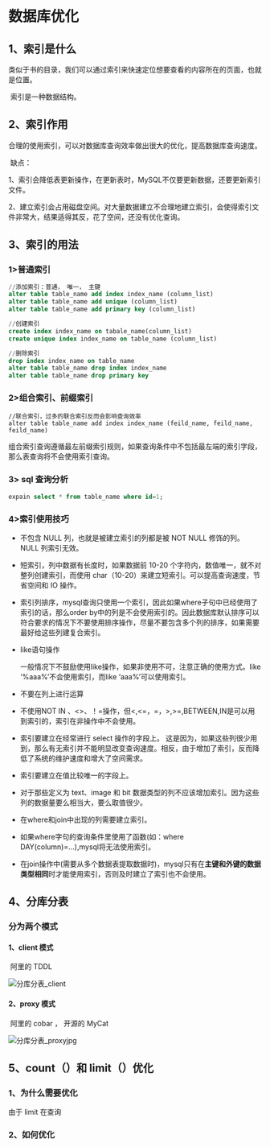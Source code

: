 # 数据库优化

## 1、索引是什么

​			类似于书的目录，我们可以通过索引来快速定位想要查看的内容所在的页面，也就是位置。

​			索引是一种数据结构。

## 2、索引作用

​			合理的使用索引，可以对数据库查询效率做出很大的优化，提高数据库查询速度。

​			缺点：

​			1、索引会降低表更新操作，在更新表时，MySQL不仅要更新数据，还要更新索引文件。

​			2、建立索引会占用磁盘空间。对大量数据建立不合理地建立索引，会使得索引文件非常大，结果适得其反，花了空间，还没有优化查询。

## 3、索引的用法

### 1>普通索引

```sql
//添加索引：普通， 唯一， 主键
alter table table_name add index index_name (column_list)
alter table table_name add unique (column_list)
alter table table_name add primary key (column_list)

//创建索引
create index index_name on tabale_name(column_list)
create unique index index_name on table_name (column_list)

//删除索引
drop index index_name on table_name
alter table table_name drop index index_name
alter table table_name drop primary key
```

### 2>组合索引、前缀索引

```
//联合索引，过多的联合索引反而会影响查询效率
alter table table_name add index index_name (feild_name, feild_name, feild_name)
```

​	组合索引查询遵循最左前缀索引规则，如果查询条件中不包括最左端的索引字段，那么表查询将不会使用索引查询。

### 3> sql 查询分析

```sql
expain select * from table_name where id=1;
```

### 4>索引使用技巧

- 不包含 NULL 列，也就是被建立索引的列都是被 NOT NULL 修饰的列。NULL 列索引无效。

- 短索引，列中数据有长度时，如果数据前 10-20 个字符内，数值唯一，就不对整列创建索引，而使用 char（10-20）来建立短索引。可以提高查询速度，节省空间和 IO 操作。

- 索引列排序，mysql查询只使用一个索引，因此如果where子句中已经使用了索引的话，那么order by中的列是不会使用索引的。因此数据库默认排序可以符合要求的情况下不要使用排序操作，尽量不要包含多个列的排序，如果需要最好给这些列建复合索引。

- like语句操作

  ​      一般情况下不鼓励使用like操作，如果非使用不可，注意正确的使用方式。like ‘%aaa%’不会使用索引，而like ‘aaa%’可以使用索引。

- 不要在列上进行运算

- 不使用NOT IN 、<>、！=操作，但<,<=，=，>,>=,BETWEEN,IN是可以用到索引的，索引在非操作中不会使用。

- 索引要建立在经常进行 select 操作的字段上。 这是因为，如果这些列很少用到，那么有无索引并不能明显改变查询速度。相反，由于增加了索引，反而降低了系统的维护速度和增大了空间需求。

- 索引要建立在值比较唯一的字段上。

- 对于那些定义为 text、image 和 bit 数据类型的列不应该增加索引。因为这些列的数据量要么相当大，要么取值很少。

- 在where和join中出现的列需要建立索引。

- 如果where字句的查询条件里使用了函数(如：where DAY(column)=…),mysql将无法使用索引。

- 在join操作中(需要从多个数据表提取数据时)，mysql只有在**主键和外键的数据类型相同**时才能使用索引，否则及时建立了索引也不会使用。



## 4、分库分表

### 分为两个模式

#### 1、client 模式

​		阿里的 TDDL 

![分库分表_client](D:\Java\笔记\分库分表_client.jpg)

#### 2、proxy 模式

​		阿里的 cobar ， 开源的 MyCat

![分库分表_proxyjpg](D:\Java\笔记\分库分表_proxyjpg.jpg)



## 5、count（）和 limit（）优化

### 1、为什么需要优化

由于 limit 在查询

### 2、如何优化
